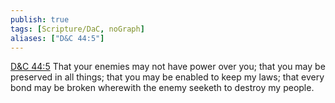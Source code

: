 ```yaml
---
publish: true
tags: [Scripture/DaC, noGraph]
aliases: ["D&C 44:5"]
---
```

[D&C 44:5](https://churchofjesuschrist.org/study/scriptures/dc-testament/dc/44?lang=eng&id=p5#p5) That your enemies may not have power over you; that you may be preserved in all things; that you may be enabled to keep my laws; that every bond may be broken wherewith the enemy seeketh to destroy my people.
